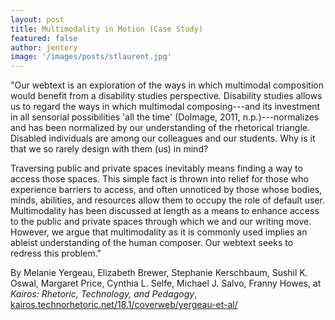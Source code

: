 ```yaml
---
layout: post
title: Multimodality in Motion (Case Study)  
featured: false
author: jentery
image: '/images/posts/stlaurent.jpg'
---
```


"Our webtext is an exploration of the ways in which multimodal composition would benefit from a disability studies perspective. Disability studies allows us to regard the ways in which multimodal composing---and its investment in all sensorial possibilities 'all the time' (Dolmage, 2011, n.p.)---normalizes and has been normalized by our understanding of the rhetorical triangle. Disabled individuals are among our colleagues and our students. Why is it that we so rarely design with them (us) in mind?

Traversing public and private spaces inevitably means finding a way to access those spaces. This simple fact is thrown into relief for those who experience barriers to access, and often unnoticed by those whose bodies, minds, abilities, and resources allow them to occupy the role of default user. Multimodality has been discussed at length as a means to enhance access to the public and private spaces through which we and our writing move. However, we argue that multimodality as it is commonly used implies an ableist understanding of the human composer. Our webtext seeks to redress this problem."

By Melanie Yergeau, Elizabeth Brewer, Stephanie Kerschbaum, Sushil K. Oswal, Margaret Price, Cynthia L. Selfe, Michael J. Salvo, Franny Howes, at *Kairos: Rhetoric, Technology, and Pedagogy*, [kairos.technorhetoric.net/18.1/coverweb/yergeau-et-al/](http://kairos.technorhetoric.net/18.1/coverweb/yergeau-et-al/)
